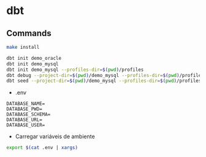 # dbt

## Commands

```sh
make install
```

```sh
dbt init demo_oracle
dbt init demo_mysql
dbt init demo_mysql --profiles-dir=$(pwd)/profiles
dbt debug --project-dir=$(pwd)/demo_mysql --profiles-dir=$(pwd)/profiles
dbt seed --project-dir=$(pwd)/demo_mysql --profiles-dir=$(pwd)/profiles
```

- .env

```
DATABASE_NAME=
DATABASE_PWD=
DATABASE_SCHEMA=
DATABASE_URL=
DATABASE_USER=
```

- Carregar variáveis de ambiente
```sh
export $(cat .env | xargs)
```
